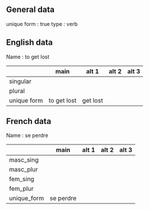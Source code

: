 ## General data

unique form : true
type : verb

## English data

Name : to get lost

|             |    main     |  alt 1   | alt 2 | alt 3 |
| :---------- | :---------: | :------: | :---: | ----- |
| singular    |             |          |       |       |
| plural      |             |          |       |       |
| unique form | to get lost | get lost |       |       |

## French data

Name : se perdre

|             |   main    | alt 1 | alt 2 | alt 3 |
| :---------- | :-------: | :---: | :---: | :---: |
| masc_sing   |           |       |       |       |
| masc_plur   |           |       |       |       |
| fem_sing    |           |       |       |       |
| fem_plur    |           |       |       |       |
| unique_form | se perdre |       |       |       |


